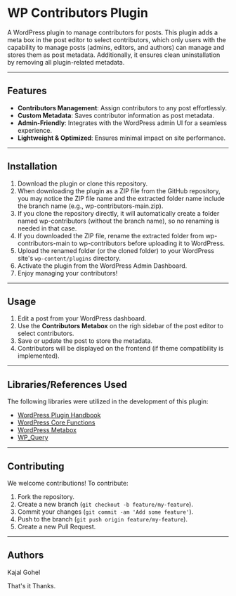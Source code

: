 # WP Contributors Plugin

A WordPress plugin to manage contributors for posts. This plugin adds a meta box in the post editor to select contributors, which only users with the capability to manage posts (admins, editors, and authors) can manage and stores them as post metadata. Additionally, it ensures clean uninstallation by removing all plugin-related metadata.

---

## Features
- **Contributors Management**: Assign contributors to any post effortlessly.
- **Custom Metadata**: Saves contributor information as post metadata.
- **Admin-Friendly**: Integrates with the WordPress admin UI for a seamless experience.
- **Lightweight & Optimized**: Ensures minimal impact on site performance.

---

## Installation
1. Download the plugin or clone this repository.
2. When downloading the plugin as a ZIP file from the GitHub repository, you may notice the ZIP file name and the extracted folder name include the branch name (e.g., wp-contributors-main.zip).
3. If you clone the repository directly, it will automatically create a folder named wp-contributors (without the branch name), so no renaming is needed in that case.
4. If you downloaded the ZIP file, rename the extracted folder from wp-contributors-main to wp-contributors before uploading it to WordPress.
5. Upload the renamed folder (or the cloned folder) to your WordPress site's `wp-content/plugins` directory.
6. Activate the plugin from the WordPress Admin Dashboard.
7. Enjoy managing your contributors!

---

## Usage
1. Edit a post from your WordPress dashboard.
2. Use the **Contributors Metabox** on the righ sidebar of the post editor to select contributors.
3. Save or update the post to store the metadata.
4. Contributors will be displayed on the frontend (if theme compatibility is implemented).

---

## Libraries/References Used
The following libraries were utilized in the development of this plugin:
- [WordPress Plugin Handbook](https://developer.wordpress.org/plugins/)
- [WordPress Core Functions](https://developer.wordpress.org/)
- [WordPress Metabox](https://developer.wordpress.org/reference/functions/add_meta_box/)
- [WP_Query](https://developer.wordpress.org/reference/classes/wp_query/)

---

## Contributing
We welcome contributions! To contribute:
1. Fork the repository.
2. Create a new branch (`git checkout -b feature/my-feature`).
3. Commit your changes (`git commit -am 'Add some feature'`).
4. Push to the branch (`git push origin feature/my-feature`).
5. Create a new Pull Request.

---

## Authors
Kajal Gohel

That's it Thanks.

